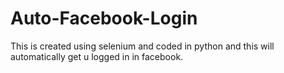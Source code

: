 # Auto-Facebook-Login
This is created using selenium and coded in python and this will automatically get u logged in in facebook.
